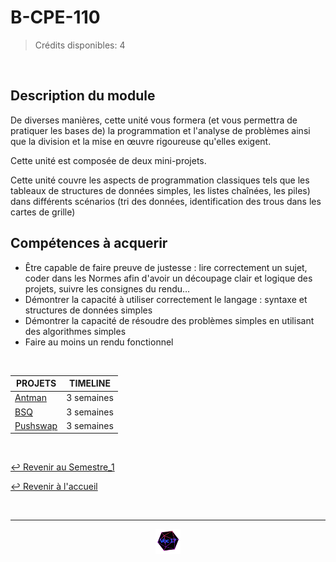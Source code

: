 # B-CPE-110

>Crédits disponibles: 4

<br>

## Description du module
De diverses manières, cette unité vous formera (et vous permettra de pratiquer les bases de) la programmation et l'analyse de problèmes ainsi que la division et la mise en œuvre rigoureuse qu'elles exigent.

Cette unité est composée de deux mini-projets.

Cette unité couvre les aspects de programmation classiques tels que les tableaux de structures de données simples, les listes chaînées, les piles) dans différents scénarios (tri des données, identification des trous dans les cartes de grille)


## Compétences à acquerir

- Être capable de faire preuve de justesse : lire correctement un sujet, coder dans les Normes afin d'avoir un découpage clair et logique des projets, suivre les consignes du rendu…
- Démontrer la capacité à utiliser correctement le langage : syntaxe et structures de données simples
- Démontrer la capacité de résoudre des problèmes simples en utilisant des algorithmes simples
- Faire au moins un rendu fonctionnel

<br>

<table align="center">
    <thead>
        <tr>
            <th>PROJETS</th>
            <th>TIMELINE</th>
        </tr>
    </thead>
    <tbody>
        <tr>
            <td><a href="https://github.com/Studio-17/Epitech-Subjects/tree/main/Semestre_1/B-CPE-110/Antman">Antman</a></td>
            <td align="center">3 semaines</td>
        </tr>
        <tr>
            <td><a href="https://github.com/Studio-17/Epitech-Subjects/tree/main/Semestre_1/B-CPE-110/BSQ">BSQ</a></td>
            <td align="center">3 semaines</td>
        </tr>
        <tr>
            <td><a href="https://github.com/Studio-17/Epitech-Subjects/tree/main/Semestre_1/B-CPE-110/Pushswap">Pushswap</a></td>
            <td align="center">3 semaines</td>
        </tr>
    </tbody>
</table>

<br>

[↩️ Revenir au Semestre_1](https://github.com/Studio-17/Epitech-Subjects/tree/main/Semestre_1)

[↩️ Revenir à l'accueil](https://github.com/Studio-17/Epitech-Subjects)

<br>

---

<div align="center">

<a href="https://github.com/Studio-17" target="_blank"><img src="../../voc17.gif" width="40"></a>

</div>